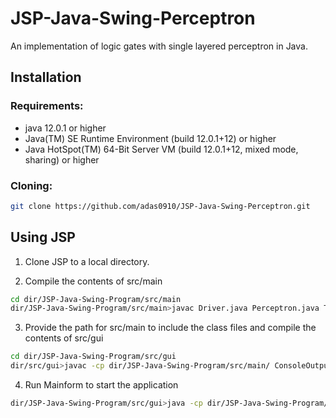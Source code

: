 # JSP-Java-Swing-Perceptron 

An implementation of logic gates with single layered perceptron in Java.

## Installation

### Requirements:
* java 12.0.1 or higher
* Java(TM) SE Runtime Environment (build 12.0.1+12) or higher
* Java HotSpot(TM) 64-Bit Server VM (build 12.0.1+12, mixed mode, sharing) or higher

### Cloning:
```sh
git clone https://github.com/adas0910/JSP-Java-Swing-Perceptron.git
```

## Using JSP

1. Clone JSP to a local directory.

2. Compile the contents of src/main 
```sh
cd dir/JSP-Java-Swing-Program/src/main
dir/JSP-Java-Swing-Program/src/main>javac Driver.java Perceptron.java Truthtable.java
```

3. Provide the path for src/main to include the class files and compile the contents of src/gui 
```sh
cd dir/JSP-Java-Swing-Program/src/gui
dir/src/gui>javac -cp dir/JSP-Java-Swing-Program/src/main/ ConsoleOutput.java Mainform.java
```
4. Run Mainform to start the application
```sh
dir/JSP-Java-Swing-Program/src/gui>java -cp dir/JSP-Java-Swing-Program/src/main/; Mainform
```

